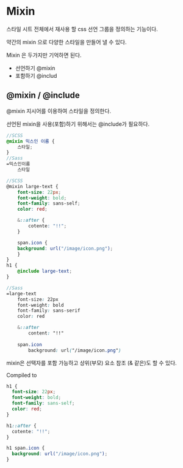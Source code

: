 # Mixin
스타일 시트 전체에서 재사용 할 css 선언 그룹을 정의하는 기능이다.

약간의 mixin 으로 다양한 스타일을 만들어 낼 수 있다.

Mixin 은 두가지만 기억하면 된다.
- 선언하기 @mixin
- 포함하기 @includ

## @mixin / @include
@mixin 지시어를 이용하여 스타일을 정의한다.

선언된 mixin을 사용(포함)하기 위해서는 @include가 필요하다.
```scss
//SCSS
@mixin 믹스인 이름 {
    스타일;
}
//Sass
=믹스인이름
    스타일

//SCSS
@mixin large-text {
    font-size: 22px;
    font-weight: bold;
    font-family: sans-self;
    color: red;

    &::after {
        cotente: "!!";
    }

    span.icon {
    background: url("/image/icon.png");
    }
}
h1 {
    @include large-text;
}

//Sass
=large-text
    font-size: 22px
    font-weight: bold
    font-family: sans-serif
    color: red

    &::after
        content: "!!"
    
    span.icon
        background: url("/image/icon.png")
```
mixin은 선택자를 포함 가능하고 상위(부모) 요소 참조 (& 같은)도 할 수 있다.

Compiled to

```css
h1 {
  font-size: 22px;
  font-weight: bold;
  font-family: sans-self;
  color: red;
}

h1::after {
  cotente: "!!";
}

h1 span.icon {
  background: url("/image/icon.png");
}
```
